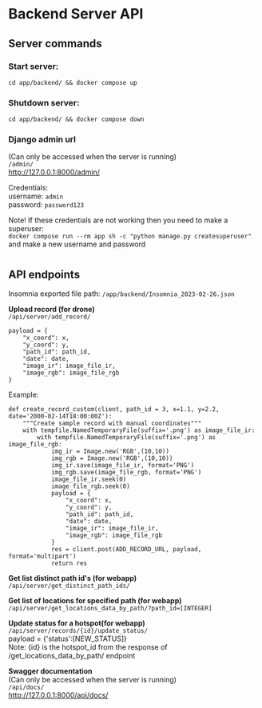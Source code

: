 # Backend Server API

## **Server commands**

### Start server:
`cd app/backend/ && docker compose up`

### Shutdown server:
`cd app/backend/ && docker compose down`

### Django admin url
(Can only be accessed when the server is running)  
`/admin/`  
<http://127.0.0.1:8000/admin/>

Credentials:  
username: `admin`  
password: `password123`  

Note! If these credentials are not working then you need to make a superuser:  
`docker compose run --rm app sh -c "python manage.py createsuperuser"`  
and make a new username and password
#
## **API endpoints**
Insomnia exported file path:
`/app/backend/Insomnia_2023-02-26.json`

**Upload record (for drone)**  
`/api/server/add_record/`
```
payload = {
    "x_coord": x,
    "y_coord": y,
    "path_id": path_id,
    "date": date,
    "image_ir": image_file_ir,
    "image_rgb": image_file_rgb
} 
```
Example:
```
def create_record_custom(client, path_id = 3, x=1.1, y=2.2, date='2000-02-14T18:00:00Z'):
    """Create sample record with manual coordinates"""
    with tempfile.NamedTemporaryFile(suffix='.png') as image_file_ir:
        with tempfile.NamedTemporaryFile(suffix='.png') as image_file_rgb:
            img_ir = Image.new('RGB',(10,10))
            img_rgb = Image.new('RGB',(10,10))
            img_ir.save(image_file_ir, format='PNG')
            img_rgb.save(image_file_rgb, format='PNG')
            image_file_ir.seek(0)
            image_file_rgb.seek(0)
            payload = {
                "x_coord": x,
                "y_coord": y,
                "path_id": path_id,
                "date": date,
                "image_ir": image_file_ir,
                "image_rgb": image_file_rgb
            }
            res = client.post(ADD_RECORD_URL, payload, format='multipart')
            return res
```


**Get list distinct path id's (for webapp)**  
`​/api​/server​/get_distinct_path_ids​/`

**Get list of locations for specified path (for webapp)**  
`/api/server/get_locations_data_by_path/?path_id=[INTEGER]`

**Update status for a hotspot(for webapp)**  
`/api/server/records/{id}/update_status/`  
payload = {'status':[NEW_STATUS]}  
Note: {id} is the hotspot_id from the response of /get_locations_data_by_path/ endpoint  

**Swagger documentation**  
(Can only be accessed when the server is running)  
`/api/docs/`  
<http://127.0.0.1:8000/api/docs/>









